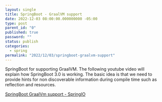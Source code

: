 ```yaml
---
layout: single
title: SpringBoot - GraalVM support
date: 2022-12-03 08:00:00.000000000 -05:00
type: post
parent_id: "0"
published: true
password: ""
status: publish
categories:
  - spring
permalink: "2022/12/03/springboot-graalvm-support"
---
```


SpringBoot for supporting GraalVM. The following youtube video will explain how SpringBoot 3.0 is working. The basic idea is that we need to provide hints for non discoverable information during compile time such as reflection and resources.

[SpringBoot GraalVm support - SpringIO](https://www.youtube.com/watch?v=oTn8SHz5Ux8&list=PLe6FX2SlkJdTVSt4D3bBCOkVeXB0qGdEY&index=8)
